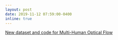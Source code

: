 ```yaml
---
layout: post
date: 2019-11-12 07:59:00-0400
inline: true
---
```


[New dataset and code for Multi-Human Optical Flow](https://humanflow.is.tue.mpg.de/)
